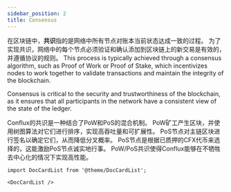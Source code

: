 ```yaml
---
sidebar_position: 2
title: Consensus
---
```


在区块链中，**共识**指的是网络中所有节点对账本当前状态达成一致的过程。 为了实现共识，网络中的每个节点必须验证和确认添加到区块链上的新交易是有效的，并遵循协议的规则。 This process is typically achieved through a consensus algorithm, such as Proof of Work or Proof of Stake, which incentivizes nodes to work together to validate transactions and maintain the integrity of the blockchain.

Consensus is critical to the security and trustworthiness of the blockchain, as it ensures that all participants in the network have a consistent view of the state of the ledger.

Conflux的共识是一种结合了PoW和PoS的混合机制。 PoW矿工产生区块，并使用树图算法对它们进行排序，实现高吞吐量和可扩展性。 PoS节点对主链区块进行签名以确定它们，从而降低分叉概率。 PoS节点是根据已质押的CFX代币来选择的，这能激励PoS节点诚实地行事。 PoW/PoS共识使得Conflux能够在不牺牲去中心化的情况下实现高性能。

```mdx-code-block
import DocCardList from '@theme/DocCardList';

<DocCardList />
```
